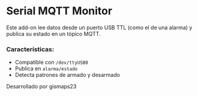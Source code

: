 # Serial MQTT Monitor

Este add-on lee datos desde un puerto USB TTL (como el de una alarma) y publica su estado en un tópico MQTT.

### Características:
- Compatible con `/dev/ttyUSB0`
- Publica en `alarma/estado`
- Detecta patrones de armado y desarmado

Desarrollado por gismaps23
